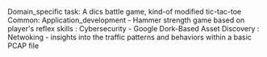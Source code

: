 Domain_specific task: A dics battle game, kind-of modified tic-tac-toe
Common: Application_development - Hammer strength game based on player's reflex skills
      : Cybersecurity - Google Dork-Based Asset Discovery
      : Netwoking -  insights into the traffic patterns and behaviors
                     within a basic PCAP file
